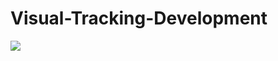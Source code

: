 # Visual-Tracking-Development
![](https://github.com/DavidZhangdw/Visual-Tracking-Development/blob/master/Trackers%20.png?raw=true)
